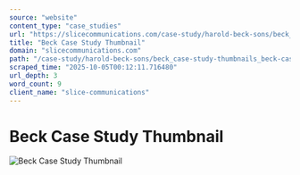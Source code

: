 ```yaml
---
source: "website"
content_type: "case_studies"
url: "https://slicecommunications.com/case-study/harold-beck-sons/beck_case-study-thumbnails_beck-case-study-thumbnail"
title: "Beck Case Study Thumbnail"
domain: "slicecommunications.com"
path: "/case-study/harold-beck-sons/beck_case-study-thumbnails_beck-case-study-thumbnail"
scraped_time: "2025-10-05T00:12:11.716480"
url_depth: 3
word_count: 9
client_name: "slice-communications"
---
```


# Beck Case Study Thumbnail

![Beck Case Study Thumbnail](https://slicecommunications.com/wp-content/uploads/2020/01/Beck_Case-Study-Thumbnails_Beck-Case-Study-Thumbnail.png)